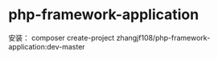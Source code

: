 # php-framework-application
安装：
composer create-project zhangjf108/php-framework-application:dev-master
